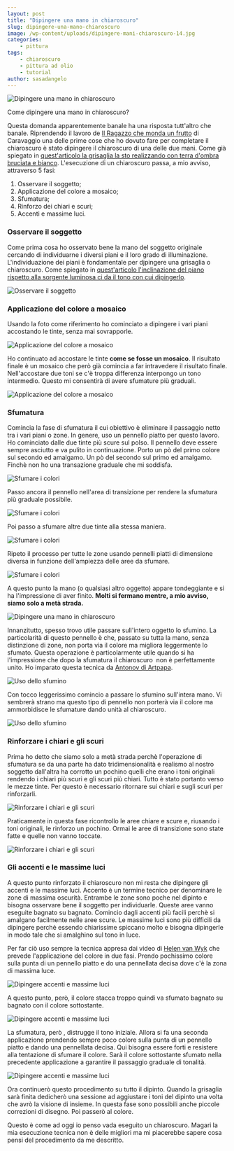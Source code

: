 ```yaml
---
layout: post
title: "Dipingere una mano in chiaroscuro"
slug: dipingere-una-mano-chiaroscuro
image: /wp-content/uploads/dipingere-mani-chiaroscuro-14.jpg
categories:
    - pittura
tags:
    - chiaroscuro
    - pittura ad olio
    - tutorial
author: sasadangelo
---
```


![Dipingere una mano in chiaroscuro](/wp-content/uploads/dipingere-mani-chiaroscuro-14.jpg "Dipingere una mano in chiaroscuro")

Come dipingere una mano in chiaroscuro?

Questa domanda apparentemente banale ha una risposta tutt'altro che banale. Riprendendo il lavoro de [Il Ragazzo che monda un frutto](https://it.wikipedia.org/wiki/Ragazzo_che_monda_un_frutto) di Caravaggio una delle prime cose che ho dovuto fare per completare il chiaroscuro è stato dipingere il chiaroscuro di una delle due mani. Come già spiegato in [quest'articolo la grisaglia la sto realizzando con terra d'ombra bruciata e bianco](/tecniche-di-pittura-ad-olio-patata/). L'esecuzione di un chiaroscuro passa, a mio avviso, attraverso 5 fasi:

1. Osservare il soggetto;
2. Applicazione del colore a mosaico;
3. Sfumatura;
4. Rinforzo dei chiari e scuri;
5. Accenti e massime luci.

### Osservare il soggetto

Come prima cosa ho osservato bene la mano del soggetto originale cercando di individuarne i diversi piani e il loro grado di illuminazione. L'individuazione dei piani è fondamentale per djpingere una grisaglia o chiaroscuro. Come spiegato in [quest'articolo l'inclinazione del piano rispetto alla sorgente luminosa ci da il tono con cui dipingerlo](/percezione-volume/).

![Osservare il soggetto](/wp-content/uploads/dipingere-mani-chiaroscuro-0.jpg "Osservare il soggetto")

### Applicazione del colore a mosaico

Usando la foto come riferimento ho cominciato a dipingere i vari piani accostando le tinte, senza mai sovrapporle.

![Applicazione del colore a mosaico](/wp-content/uploads/dipingere-mani-chiaroscuro-1.jpg "Applicazione del colore a mosaico")

Ho continuato ad accostare le tinte **come se fosse un mosaico**. Il risultato finale è un mosaico che però già comincia a far intravedere il risultato finale. Nell'accostare due toni se c'è troppa differenza interpongo un tono intermedio. Questo mi consentirà di avere sfumature più graduali.

![Applicazione del colore a mosaico](/wp-content/uploads/dipingere-mani-chiaroscuro-2.jpg "Applicazione del colore a mosaico")

### Sfumatura

Comincia la fase di sfumatura il cui obiettivo è eliminare il passaggio netto tra i vari piani o zone. In genere, uso un pennello piatto per questo lavoro. Ho cominciato dalle due tinte più scure sul polso. Il pennello deve essere sempre asciutto e va pulito in continuazione. Porto un pò del primo colore sul secondo ed amalgamo. Un pò del secondo sul primo ed amalgamo. Finchè non ho una transazione graduale che mi soddisfa.

![Sfumare i colori](/wp-content/uploads/dipingere-mani-chiaroscuro-3.jpg "Sfumare i colori")

Passo ancora il pennello nell'area di transizione per rendere la sfumatura più graduale possibile.

![Sfumare i colori](/wp-content/uploads/dipingere-mani-chiaroscuro-4.jpg "Sfumare i colori")

Poi passo a sfumare altre due tinte alla stessa maniera.

![Sfumare i colori](/wp-content/uploads/dipingere-mani-chiaroscuro-5.jpg "Sfumare i colori")

Ripeto il processo per tutte le zone usando pennelli piatti di dimensione diversa in funzione dell'ampiezza delle aree da sfumare.

![Sfumare i colori](/wp-content/uploads/dipingere-mani-chiaroscuro-6.jpg "Sfumare i colori")

A questo punto la mano (o qualsiasi altro oggetto) appare tondeggiante e si ha l'impressione di aver finito. **Molti si fermano mentre, a mio avviso, siamo solo a metà strada.**

![Dipingere una mano in chiaroscuro](/wp-content/uploads/dipingere-mani-chiaroscuro-7.jpg "Dipingere una mano in chiaroscuro")

Innanzitutto, spesso trovo utile passare sull'intero oggetto lo sfumino. La particolarità di questo pennello è che, passato su tutta la mano, senza distinzione di zone, non porta via il colore ma migliora leggermente lo sfumato. Questa operazione è particolarmente utile quando si ha l'impressione che dopo la sfumatura il chiaroscuro  non è perfettamente unito. Ho imparato questa tecnica da [Antonov di Artpapa](https://www.artpapa.com/).

![Uso dello sfumino](/wp-content/uploads/dipingere-mani-chiaroscuro-8.jpg "Uso dello sfumino")

Con tocco leggerissimo comincio a passare lo sfumino sull'intera mano. Vi sembrerà strano ma questo tipo di pennello non porterà via il colore ma ammorbidisce le sfumature dando unità al chiaroscuro.

![Uso dello sfumino](/wp-content/uploads/dipingere-mani-chiaroscuro-9.jpg "Uso dello sfumino")

### Rinforzare i chiari e gli scuri

Prima ho detto che siamo solo a metà strada perchè l'operazione di sfumatura se da una parte ha dato tridimensionalità e realismo al nostro soggetto dall'altra ha corrotto un pochino quelli che erano i toni originali rendendo i chiari più scuri e gli scuri più chiari. Tutto è stato portanto verso le mezze tinte. Per questo è necessario ritornare sui chiari e sugli scuri per rinforzarli.

![Rinforzare i chiari e gli scuri](/wp-content/uploads/dipingere-mani-chiaroscuro-10.jpg "Rinforzare i chiari e gli scuri")

Praticamente in questa fase ricontrollo le aree chiare e scure e, riusando i toni originali, le rinforzo un pochino. Ormai le aree di transizione sono state fatte e quelle non vanno toccate.

![Rinforzare i chiari e gli scuri](/wp-content/uploads/dipingere-mani-chiaroscuro-11.jpg "Rinforzare i chiari e gli scuri")

### Gli accenti e le massime luci

A questo punto rinforzato il chiaroscuro non mi resta che dipingere gli accenti e le massime luci. Accento è un termine tecnico per denominare le zone di massima oscurità. Entrambe le zone sono poche nel dipinto e bisogna osservare bene il soggetto per individuarle. Queste aree vanno eseguite bagnato su bagnato. Comincio dagli accenti più facili perchè si amalgano facilmente nelle aree scure. Le massime luci sono più difficili da dipingere perchè essendo chiarissime spiccano molto e bisogna dipingerle in modo tale che si amalghino sul tono in luce.

Per far ciò uso sempre la tecnica appresa dai video di [Helen van Wyk](/helen-van-wyk/) che prevede l'applicazione del colore in due fasi. Prendo pochissimo colore sulla punta di un pennello piatto e do una pennellata decisa dove c'è la zona di massima luce.

![Dipingere accenti e massime luci](/wp-content/uploads/dipingere-mani-chiaroscuro-12.jpg "Dipingere accenti e massime luci")

A questo punto, però, il colore stacca troppo quindi va sfumato bagnato su bagnato con il colore sottostante.

![Dipingere accenti e massime luci](/wp-content/uploads/dipingere-mani-chiaroscuro-13.jpg "Dipingere accenti e massime luci")

La sfumatura, però , distrugge il tono iniziale. Allora si fa una seconda applicazione prendendo sempre poco colore sulla punta di un pennello piatto e dando una pennellata decisa. Qui bisogna essere forti e resistere alla tentazione di sfumare il colore. Sarà il colore sottostante sfumato nella precedente applicazione a garantire il passaggio graduale di tonalità.

![Dipingere accenti e massime luci](/wp-content/uploads/dipingere-mani-chiaroscuro-14.jpg "Dipingere accenti e massime luci")

Ora continuerò questo procedimento su tutto il dipinto. Quando la grisaglia sarà finita dedicherò una sessione ad aggiustare i toni del dipinto una volta che avrò la visione di insieme. In questa fase sono possibili anche piccole correzioni di disegno. Poi passerò al colore.

Questo è come ad oggi io penso vada eseguito un chiaroscuro. Magari la mia esecuzione tecnica non è delle migliori ma mi piacerebbe sapere cosa pensi del procedimento da me descritto.
